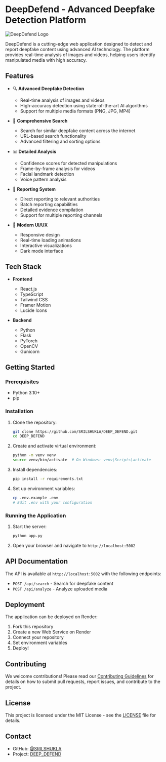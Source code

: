 # DeepDefend - Advanced Deepfake Detection Platform

![DeepDefend Logo](frontend/public/logo.png)

DeepDefend is a cutting-edge web application designed to detect and report deepfake content using advanced AI technology. The platform provides real-time analysis of images and videos, helping users identify manipulated media with high accuracy.

## Features

- 🔍 **Advanced Deepfake Detection**

  - Real-time analysis of images and videos
  - High-accuracy detection using state-of-the-art AI algorithms
  - Support for multiple media formats (PNG, JPG, MP4)

- 🎯 **Comprehensive Search**

  - Search for similar deepfake content across the internet
  - URL-based search functionality
  - Advanced filtering and sorting options

- 📊 **Detailed Analysis**

  - Confidence scores for detected manipulations
  - Frame-by-frame analysis for videos
  - Facial landmark detection
  - Voice pattern analysis

- 🚨 **Reporting System**

  - Direct reporting to relevant authorities
  - Batch reporting capabilities
  - Detailed evidence compilation
  - Support for multiple reporting channels

- 🎨 **Modern UI/UX**
  - Responsive design
  - Real-time loading animations
  - Interactive visualizations
  - Dark mode interface

## Tech Stack

- **Frontend**

  - React.js
  - TypeScript
  - Tailwind CSS
  - Framer Motion
  - Lucide Icons

- **Backend**
  - Python
  - Flask
  - PyTorch
  - OpenCV
  - Gunicorn

## Getting Started

### Prerequisites

- Python 3.10+
- pip

### Installation

1. Clone the repository:

   ```bash
   git clone https://github.com/SRILSHUKLA/DEEP_DEFEND.git
   cd DEEP_DEFEND
   ```

2. Create and activate virtual environment:

   ```bash
   python -m venv venv
   source venv/bin/activate  # On Windows: venv\Scripts\activate
   ```

3. Install dependencies:

   ```bash
   pip install -r requirements.txt
   ```

4. Set up environment variables:
   ```bash
   cp .env.example .env
   # Edit .env with your configuration
   ```

### Running the Application

1. Start the server:

   ```bash
   python app.py
   ```

2. Open your browser and navigate to `http://localhost:5002`

## API Documentation

The API is available at `http://localhost:5002` with the following endpoints:

- `POST /api/search` - Search for deepfake content
- `POST /api/analyze` - Analyze uploaded media

## Deployment

The application can be deployed on Render:

1. Fork this repository
2. Create a new Web Service on Render
3. Connect your repository
4. Set environment variables
5. Deploy!

## Contributing

We welcome contributions! Please read our [Contributing Guidelines](CONTRIBUTING.md) for details on how to submit pull requests, report issues, and contribute to the project.

## License

This project is licensed under the MIT License - see the [LICENSE](LICENSE) file for details.

## Contact

- GitHub: [@SRILSHUKLA](https://github.com/SRILSHUKLA)
- Project: [DEEP_DEFEND](https://github.com/SRILSHUKLA/DEEP_DEFEND)
